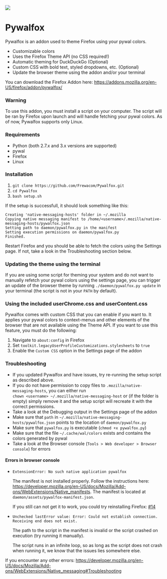 
<img src="https://i.imgur.com/tZybQsU.gif"/>

# Pywalfox

Pywalfox is an addon used to theme Firefox using your pywal colors.
- Customizable colors
- Uses the Firefox Theme API (no CSS required!)
- Automatic theming for DuckDuckGo (Optional)
- Custom CSS with bold text, styled dropdowns, etc. (Optional)
- Update the browser theme using the addon and/or your terminal

You can download the Firefox Addon here: https://addons.mozilla.org/en-US/firefox/addon/pywalfox/

### Warning
To use this addon, you must install a script on your computer. The script will be ran by Firefox upon launch and will handle fetching your pywal colors. As of now, Pywalfox supports only Linux.

### Requirements
- Python (both 2.7.x and 3.x versions are supported)
- pywal
- Firefox
- Linux

### Installation
1. `git clone https://github.com/Frewacom/Pywalfox.git`
2. `cd Pywalfox`
3. `bash setup.sh`

If the setup is successfull, it should look something like this:
```
Creating 'native-messaging-hosts' folder in ~/.mozilla
Copying native messaging manifest to /home/<username>/.mozilla/native-messaging-hosts/pywalfox.json
Setting path to daemon/pywalfox.py in the manifest
Setting execution permissions on daemon/pywalfox.py
Finished.
```

Restart Firefox and you should be able to fetch the colors using the Settings page. If not, take a look in the Troubleshooting section below.

### Updating the theme using the terminal
If you are using some script for theming your system and do not want to manually refetch your pywal colors using the settings page, you can trigger an update of the browser theme by running `./daemon/pywalfox.py update` in your terminal (the script is not in your `PATH` by default).

### Using the included userChrome.css and userContent.css
Pywalfox comes with custom CSS that you can enable if you want to. It applies your pywal colors to context-menus and other elements of the browser that are not available using the Theme API. If you want to use this feature, you must do the following:
1. Navigate to `about:config` in Firefox
2. Set `toolkit.legacyUserProfileCustomizations.stylesheets` to `true`
3. Enable the `Custom CSS` option in the Settings page of the addon

### Troubleshooting
* If you updated Pywalfox and have issues, try re-running the setup script as described above.
* If you do not have permission to copy files to `.mozilla/native-messaging-hosts`, you can either run \
`chown <username> ~/.mozilla/native-messaging-host` or (if the folder is empty) simply remove it and the setup script will recreate it with the correct permissions.
* Take a look at the Debugging output in the Settings page of the addon
* Make sure that `path` in `~/.mozilla/native-messaging-hosts/pywalfox.json` points to the location of `daemon/pywalfox.py`
* Make sure that `pywalfox.py` is executable (`chmod +x pywalfox.py`)
* Make sure that the file `~/.cache/wal/colors` exists and contains the colors generated by pywal
* Take a look at the Browser console (`Tools > Web developer > Browser console`) for errors

#### Errors in browser console
- `ExtensionError: No such native application pywalfox`

   The manifest is not installed properly. Follow the instructions here: https://developer.mozilla.org/en-US/docs/Mozilla/Add-ons/WebExtensions/Native_manifests. The manifest is located at `daemon/assets/pywalfox-manifest.json`.

   If you still can not get it to work, you could try reinstalling Firefox: [#14](https://github.com/Frewacom/Pywalfox/issues/14)

- `Unchecked lastError value: Error: Could not establish connection. Receiving end does not exist.`

   The path to the script in the manifest is invalid or the script crashed on execution (try running it manually).

   The script runs in an infinite loop, so as long as the script does not crash when running it, we know that the issues lies somewhere else.

If you encounter any other errors: https://developer.mozilla.org/en-US/docs/Mozilla/Add-ons/WebExtensions/Native_messaging#Troubleshooting

